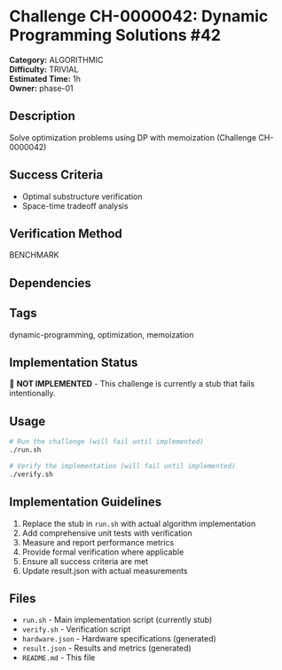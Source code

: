 # Challenge CH-0000042: Dynamic Programming Solutions #42

**Category:** ALGORITHMIC  
**Difficulty:** TRIVIAL  
**Estimated Time:** 1h  
**Owner:** phase-01  

## Description

Solve optimization problems using DP with memoization (Challenge CH-0000042)

## Success Criteria

- Optimal substructure verification
- Space-time tradeoff analysis

## Verification Method

BENCHMARK

## Dependencies



## Tags

dynamic-programming, optimization, memoization

## Implementation Status

🚧 **NOT IMPLEMENTED** - This challenge is currently a stub that fails intentionally.

## Usage

```bash
# Run the challenge (will fail until implemented)
./run.sh

# Verify the implementation (will fail until implemented) 
./verify.sh
```

## Implementation Guidelines

1. Replace the stub in `run.sh` with actual algorithm implementation
2. Add comprehensive unit tests with verification
3. Measure and report performance metrics
4. Provide formal verification where applicable
5. Ensure all success criteria are met
6. Update result.json with actual measurements

## Files

- `run.sh` - Main implementation script (currently stub)
- `verify.sh` - Verification script
- `hardware.json` - Hardware specifications (generated)
- `result.json` - Results and metrics (generated)
- `README.md` - This file
